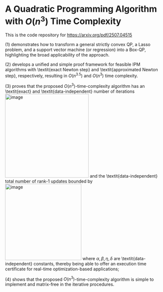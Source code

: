 # A Quadratic Programming Algorithm with $O(n^3)$ Time Complexity 
This is the code repository for https://arxiv.org/pdf/2507.04515

(1) demonstrates how to transform a general strictly convex QP, a Lasso problem, and a support vector machine (or regression) into a Box-QP, highlighting the broad applicability of the approach.

(2) develops a unified and simple proof framework for feasible IPM algorithms with \textit{exact Newton step} and \textit{approximated Newton step}, respectively, resulting in $O(n^{3.5})$ and $O(n^3)$ time complexity.

(3)  proves that the proposed $O(n^3)$-time-complexity algorithm has an \textit{exact} and \textit{data-independent} number of iterations   
<img width="273" alt="image" src="https://github.com/user-attachments/assets/13198375-3a04-4b80-a09f-74d6a28faadb" />
and the \textit{data-independent} total number of rank-1 updates bounded by
<img width="249" alt="image" src="https://github.com/user-attachments/assets/3e6f768b-e4e8-4323-9335-2954d0009aa4" />
where $\alpha,\beta,\eta,\delta$ are \textit{data-independent} constants, thereby being able to offer an execution time certificate for real-time optimization-based applications;

(4) shows that the proposed $O(n^3)$-time-complexity algorithm is simple to implement and matrix-free in the iterative procedures.

